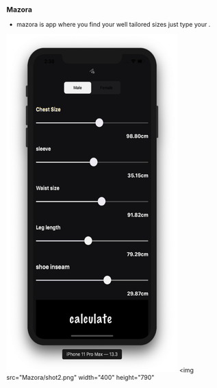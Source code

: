  ### Mazora 


 
<ul>

<li> mazora is app where you find your well tailored sizes just type your  .</li>
 </ul>






 <img src="Mazora/shot.png" width="400" height="790"> <img src="Mazora/shot2.png" width="400" height="790"

